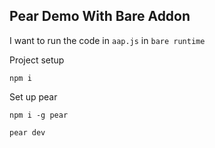 ## Pear Demo With Bare Addon

I want to run the code in `aap.js` in `bare runtime`

Project setup

```
npm i
```

Set up pear

```
npm i -g pear
```

```
pear dev
```